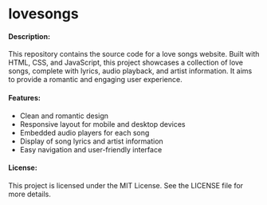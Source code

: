 # lovesongs

#### Description:

This repository contains the source code for a love songs website. Built with HTML, CSS, and JavaScript, this project showcases a collection of love songs, complete with lyrics, audio playback, and artist information. It aims to provide a romantic and engaging user experience.

#### Features:

- Clean and romantic design
- Responsive layout for mobile and desktop devices
- Embedded audio players for each song
- Display of song lyrics and artist information
- Easy navigation and user-friendly interface

#### License:

This project is licensed under the MIT License. See the LICENSE file for more details.

